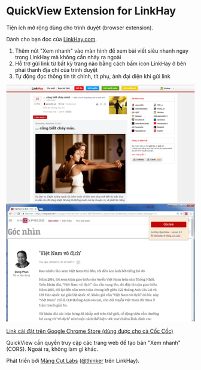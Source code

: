 # QuickView Extension for LinkHay
Tiện ích mở rộng dùng cho trình duyệt (browser extension).

Dành cho bạn đọc của [LinkHay.com](http://LinkHay.com).

1. Thêm nút "Xem nhanh" vào màn hình để xem bài viết siêu nhanh ngay trong LinkHay mà không cần nhảy ra ngoài
2. Hỗ trợ gửi link từ bất kỳ trang nào bằng cách bấm icon LinkHay ở bên phải thanh địa chỉ của trình duyệt
3. Tự động đọc thông tin tít chính, tít phụ, ảnh đại diện khi gửi link

<a href="https://chrome.google.com/webstore/detail/linkhay-quickview/jdiingledcmkbdenjnfelcoomapkcbpm?hl=vi"><img src="screenshot.png" alt="Screenshot"></img></a>
<a href="https://chrome.google.com/webstore/detail/linkhay-quickview/jdiingledcmkbdenjnfelcoomapkcbpm?hl=vi"><img src="screenshot2.png" alt="Screenshot2"></img></a>

[Link cài đặt trên Google Chrome Store (dùng được cho cả Cốc Cốc)](https://chrome.google.com/webstore/detail/linkhay-quickview/jdiingledcmkbdenjnfelcoomapkcbpm?hl=vi)

QuickView cần quyền truy cập các trang web để tạo bản "Xem nhanh" (CORS). Ngoài ra,  không làm gì khác.

Phát triển bởi [Măng Cụt Labs](http://www.mangcut.vn/) ([@thinker](http://linkhay.com/u/thinker) trên LinkHay).
